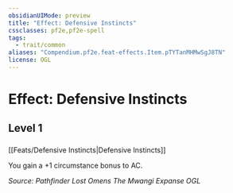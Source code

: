 ```yaml
---
obsidianUIMode: preview
title: "Effect: Defensive Instincts"
cssclasses: pf2e,pf2e-spell
tags:
  - trait/common
aliases: "Compendium.pf2e.feat-effects.Item.pTYTanMHMwSgJ8TN"
license: OGL
---
```

# Effect: Defensive Instincts
## Level 1
### 






[[Feats/Defensive Instincts|Defensive Instincts]]

You gain a +1 circumstance bonus to AC.

*Source: Pathfinder Lost Omens The Mwangi Expanse*
*OGL*